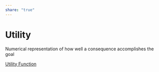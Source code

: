 ```yaml
---  
share: "true"  
---  
```

# Utility  
  
Numerical representation of how well a consequence accomplishes the goal  
  
[Utility Function](./Utility%20Function.md)  
